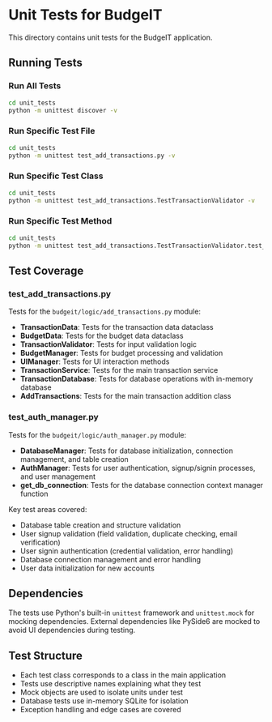 # Unit Tests for BudgeIT

This directory contains unit tests for the BudgeIT application.

## Running Tests

### Run All Tests
```bash
cd unit_tests
python -m unittest discover -v
```

### Run Specific Test File
```bash
cd unit_tests
python -m unittest test_add_transactions.py -v
```

### Run Specific Test Class
```bash
cd unit_tests
python -m unittest test_add_transactions.TestTransactionValidator -v
```

### Run Specific Test Method
```bash
cd unit_tests
python -m unittest test_add_transactions.TestTransactionValidator.test_validate_input_valid -v
```

## Test Coverage

### test_add_transactions.py
Tests for the `budgeit/logic/add_transactions.py` module:

- **TransactionData**: Tests for the transaction data dataclass
- **BudgetData**: Tests for the budget data dataclass  
- **TransactionValidator**: Tests for input validation logic
- **BudgetManager**: Tests for budget processing and validation
- **UIManager**: Tests for UI interaction methods
- **TransactionService**: Tests for the main transaction service
- **TransactionDatabase**: Tests for database operations with in-memory database
- **AddTransactions**: Tests for the main transaction addition class

### test_auth_manager.py
Tests for the `budgeit/logic/auth_manager.py` module:

- **DatabaseManager**: Tests for database initialization, connection management, and table creation
- **AuthManager**: Tests for user authentication, signup/signin processes, and user management
- **get_db_connection**: Tests for the database connection context manager function

Key test areas covered:
- Database table creation and structure validation
- User signup validation (field validation, duplicate checking, email verification)
- User signin authentication (credential validation, error handling)
- Database connection management and error handling
- User data initialization for new accounts

## Dependencies

The tests use Python's built-in `unittest` framework and `unittest.mock` for mocking dependencies. External dependencies like PySide6 are mocked to avoid UI dependencies during testing.

## Test Structure

- Each test class corresponds to a class in the main application
- Tests use descriptive names explaining what they test
- Mock objects are used to isolate units under test
- Database tests use in-memory SQLite for isolation
- Exception handling and edge cases are covered 